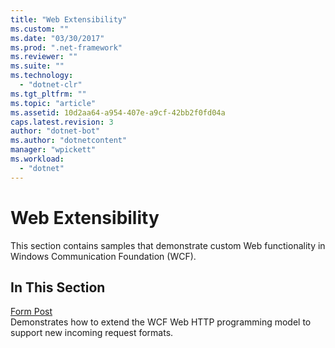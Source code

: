 ```yaml
---
title: "Web Extensibility"
ms.custom: ""
ms.date: "03/30/2017"
ms.prod: ".net-framework"
ms.reviewer: ""
ms.suite: ""
ms.technology: 
  - "dotnet-clr"
ms.tgt_pltfrm: ""
ms.topic: "article"
ms.assetid: 10d2aa64-a954-407e-a9cf-42bb2f0fd04a
caps.latest.revision: 3
author: "dotnet-bot"
ms.author: "dotnetcontent"
manager: "wpickett"
ms.workload: 
  - "dotnet"
---
```

# Web Extensibility
This section contains samples that demonstrate custom Web functionality in Windows Communication Foundation (WCF).  
  
## In This Section  
 [Form Post](../../../../docs/framework/wcf/samples/form-post.md)  
 Demonstrates how to extend the WCF Web HTTP programming model to support new incoming request formats.
